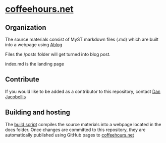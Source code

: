 # [coffeehours.net][ch]

## Organization

The source materials consist of MyST markdown files (.md) which are built into a webpage using [Ablog](https://ablog.readthedocs.io/en/latest/)

Files the /posts folder will get turned into blog post.

index.md is the landing page

## Contribute

If you would like to be added as a contributor to this repository, contact [Dan Jacobellis][dan]

## Building and hosting

The [build script](build.py) compiles the source materials into a webpage located in the docs folder. Once changes are committed to this repository, they are automatically published using GitHub pages to [coffeehours.net][ch]

[ch]:https://coffeehours.net
[dan]:https://danjacobellis.net




